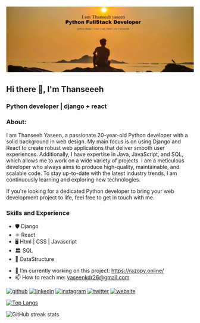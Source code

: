 ![Python developer | django + react](https://github.com/Thanseeeh/Thanseeeh/blob/main/Picsart_23-05-29_15-33-59-765.jpg)

## Hi there 👋, I'm Thanseeeh
### Python developer | django + react

### About:
I am Thanseeh Yaseen, a passionate 20-year-old Python developer with a solid background in web design. My main focus is on using Django and React to create robust web applications that deliver smooth user experiences. Additionally, I have expertise in Java, JavaScript, and SQL, which allows me to work on a wide variety of projects. I am a meticulous developer who always aims to produce high-quality, maintainable, and scalable code. To stay up-to-date with the latest industry trends, I am continuously learning and exploring new technologies.

If you're looking for a dedicated Python developer to bring your web development project to life, feel free to get in touch with me.


### Skills and Experience 
* 🛡️ Django
* ⚛️ React
* 🖥️ Html | CSS | Javascript
* 🏛️ SQL
* 🤖 DataStructure

- 🔭 I’m currently working on this project: https://razopy.online/ 
- 📫 How to reach me:  yaseenkdr26@gmail.com 


[<img src='https://cdn.jsdelivr.net/npm/simple-icons@3.0.1/icons/github.svg' alt='github' height='40'>](https://github.com/Thanseeeh)  [<img src='https://cdn.jsdelivr.net/npm/simple-icons@3.0.1/icons/linkedin.svg' alt='linkedin' height='40'>](https://www.linkedin.com/in/https://www.linkedin.com/in/thanseeh-yaseen-a97160250//)  [<img src='https://cdn.jsdelivr.net/npm/simple-icons@3.0.1/icons/instagram.svg' alt='instagram' height='40'>](https://www.instagram.com/https://www.instagram.com/thanseeeeeh//)  [<img src='https://cdn.jsdelivr.net/npm/simple-icons@3.0.1/icons/twitter.svg' alt='twitter' height='40'>](https://twitter.com/https://twitter.com/Thanseeeh)  [<img src='https://cdn.jsdelivr.net/npm/simple-icons@3.0.1/icons/icloud.svg' alt='website' height='40'>](https://thanseeeh.github.io/ThanseehYaseen-Portfolio/)  

[![Top Langs](https://github-readme-stats.vercel.app/api/top-langs/?username=Thanseeeh)](https://github.com/anuraghazra/github-readme-stats)

![GitHub streak stats](https://streak-stats.demolab.com/?user=Thanseeeh)  
